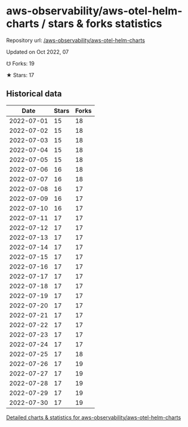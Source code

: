 # aws-observability/aws-otel-helm-charts / stars & forks statistics

Repository url: [/aws-observability/aws-otel-helm-charts](https://github.com/aws-observability/aws-otel-helm-charts)

Updated on Oct 2022, 07

☋ Forks: 19

★ Stars: 17

## Historical data
| Date | Stars | Forks |
|------|-------|-------|
| 2022-07-01 | 15 | 18 | 
| 2022-07-02 | 15 | 18 | 
| 2022-07-03 | 15 | 18 | 
| 2022-07-04 | 15 | 18 | 
| 2022-07-05 | 15 | 18 | 
| 2022-07-06 | 16 | 18 | 
| 2022-07-07 | 16 | 18 | 
| 2022-07-08 | 16 | 17 | 
| 2022-07-09 | 16 | 17 | 
| 2022-07-10 | 16 | 17 | 
| 2022-07-11 | 17 | 17 | 
| 2022-07-12 | 17 | 17 | 
| 2022-07-13 | 17 | 17 | 
| 2022-07-14 | 17 | 17 | 
| 2022-07-15 | 17 | 17 | 
| 2022-07-16 | 17 | 17 | 
| 2022-07-17 | 17 | 17 | 
| 2022-07-18 | 17 | 17 | 
| 2022-07-19 | 17 | 17 | 
| 2022-07-20 | 17 | 17 | 
| 2022-07-21 | 17 | 17 | 
| 2022-07-22 | 17 | 17 | 
| 2022-07-23 | 17 | 17 | 
| 2022-07-24 | 17 | 17 | 
| 2022-07-25 | 17 | 18 | 
| 2022-07-26 | 17 | 19 | 
| 2022-07-27 | 17 | 19 | 
| 2022-07-28 | 17 | 19 | 
| 2022-07-29 | 17 | 19 | 
| 2022-07-30 | 17 | 19 | 


[Detailed charts & statistics for aws-observability/aws-otel-helm-charts](https://reviewgithub.com/rep/aws-observability/aws-otel-helm-charts)
